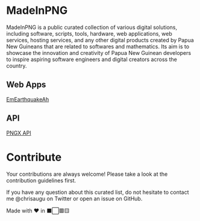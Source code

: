 # MadeInPNG
MadeInPNG is a public curated collection of various digital solutions, including software, scripts, tools, hardware, web applications, web services, hosting services, and any other digital products created by Papua New Guineans that are related to softwares and mathematics. Its aim is to showcase the innovation and creativity of Papua New Guinean developers to inspire aspiring software engineers and digital creators across the country.

## Web Apps
[EmEarthquakeAh](https://em-earthquake-ah.netlify.app)

## API
[PNGX API](https://github.com/chrisaugu/pngx-api)

# Contribute
Your contributions are always welcome! Please take a look at the contribution guidelines first.

If you have any question about this curated list, do not hesitate to contact me @chrisaugu on Twitter or open an issue on GitHub.

Made with ❤️ in ⬛⬜🟥🟨